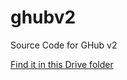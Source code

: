 # ghubv2
Source Code for GHub v2

<a href="https://drive.google.com/drive/folders/1Pr2-rlXq0tseqRHgrB2kcvDnmV5wBWMC?usp=drive_link" target="_blank">Find it in this Drive folder</a>
